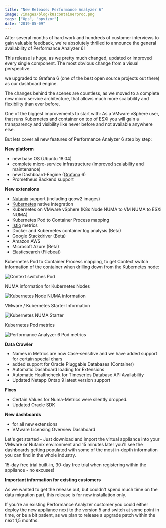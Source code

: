```yaml
---
title: "New Release: Performance Analyzer 6"
image: /images/blog/k8scontainerproc.png
tags: ["Ops", "opvizor"]
date: "2019-05-09"
---
```


After several months of hard work and hundreds of customer interviews to gain valuable feedback, we're absolutely thrilled to announce the general availability of Performance Analyzer 6!

This release is huge, as we pretty much changed, updated or improved every single component. The most obvious change from a visual perspective: 

we upgraded to Grafana 6 (one of the best open source projects out there) as our dashboard engine.

The changes behind the scenes are countless, as we moved to a complete new micro service architecture, that allows much more scalability and flexibility than ever before. 

One of the biggest improvements to start with: As a VMware vSphere user, that runs Kubernetes and container on top of ESXi you will gain a transparency and visibility like never before and not available anywhere else. 

But lets cover all new features of Performance Analyzer 6 step by step:

**New platform**

- new base OS (Ubuntu 18.04)
- complete micro-service infrastructure (improved scalability and maintenance)
- new Dashboard-Engine ([Grafana](https://www.grafana.com) 6)
- Prometheus Backend support

**New extensions**

- [Nutanix](http://www.nutanix.com) support (including qcow2 images)
- [Kubernetes](https://kubernetes.io/) native integration
- Kubernetes on VMware vSphere (K8s Node NUMA to VM NUMA to ESXi NUMA)
- Kubernetes Pod to Container Process mapping
- [Istio](https://istio.io/) metrics
- Docker and Kubernetes container log analysis (Beta)
- Google Stackdriver (Beta)
- Amazon AWS
- Microsoft Azure (Beta)
- Elasticsearch (Filebeat)

Kubernetes Pod to Container Process mapping, to get Context switch information of the container when drilling down from the Kubernetes node:

![Context switches Pod](/images/blog/k8scontainerproc.png)

NUMA information for Kubernetes Nodes

![Kubernetes Node NUMA information](/images/blog/k8snode_numa.png)

VMware / Kubernetes Starter Information

![Kubernetes NUMA Starter](/images/blog/starter_vmk8snuma.png)

Kubernetes Pod metrics

![Performance Analyzer 6 Pod metrics](/images/blog/kubernetes-pod.png)

**Data Crawler**

- Names in Metrics are now Case-sensitive and we have added support for certain special chars
- added support for Oracle Pluggable Databases (Container)
- Automatic Dashboard loading for Extensions
- Automatic Healthcheck for Timeseries Database API Availability
- Updated Netapp Ontap 9 latest version support

**Fixes**

- Certain Values for Numa-Metrics were silently dropped.
- Updated Oracle SDK

**New dashboards**

- for all new extensions
- VMware Licensing Overview Dashboard

Let's get started - Just download and import the virtual appliance into your VMware or Nutanix environment and 15 minutes later you'll see the dashboards getting populated with some of the most in-depth information you can find in the whole industry.

15-day free trial built-in, 30-day free trial when registering within the appliance - no excuses!

**Important information for existing customers**

As we wanted to get the release out, but couldn't spend much time on the data migration part, this release is for new installation only. 

If you're an existing Performance Analyzer customer you could either deploy the new appliance next to the version 5 and switch at some point in time, or be a bit patient, as we plan to release a upgrade patch within the next 1,5 months.
